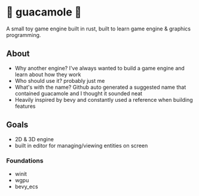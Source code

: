 # 🥑 guacamole 🥑
A small toy game engine built in rust, built to learn game engine &amp; graphics programming.



## About

* Why another engine? I've always wanted to build a game engine and learn about how they work
* Who should use it? probably just me
* What's with the name? Github auto generated a suggested name that contained guacamole and I thought it sounded neat
* Heavily inspired by bevy and constantly used a reference when building features


## Goals
* 2D & 3D engine
* built in editor for managing/viewing entities on screen

### Foundations
* winit
* wgpu
* bevy_ecs
